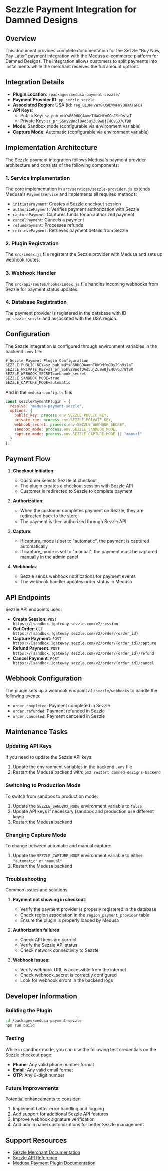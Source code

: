 # Sezzle Payment Integration for Damned Designs

## Overview

This document provides complete documentation for the Sezzle "Buy Now, Pay Later" payment integration with the Medusa e-commerce platform for Damned Designs. The integration allows customers to split payments into installments while the merchant receives the full amount upfront.

## Integration Details

- **Plugin Location**: `/packages/medusa-payment-sezzle/`
- **Payment Provider ID**: `pp_sezzle_sezzle`
- **Associated Region**: USA (id: `reg_01JRHVWY8KXADW4FW7QHXATGFD`)
- **API Keys**:
  - Public Key: `sz_pub_mHYs860HGQAamnTUWOMfmOOsISn9slaT`
  - Private Key: `sz_pr_SSKy28nqlOAd5ujZu9w8jEHCvGJ78fBR`
- **Mode**: Sandbox mode (configurable via environment variable)
- **Capture Mode**: Automatic (configurable via environment variable)

## Implementation Architecture

The Sezzle payment integration follows Medusa's payment provider architecture and consists of the following components:

### 1. Service Implementation

The core implementation in `src/services/sezzle-provider.js` extends Medusa's `PaymentService` and implements all required methods:

- `initiatePayment`: Creates a Sezzle checkout session
- `authorizePayment`: Verifies payment authorization with Sezzle
- `capturePayment`: Captures funds for an authorized payment
- `cancelPayment`: Cancels a payment
- `refundPayment`: Processes refunds
- `retrievePayment`: Retrieves payment details from Sezzle

### 2. Plugin Registration

The `src/index.js` file registers the Sezzle provider with Medusa and sets up webhook routes.

### 3. Webhook Handler

The `src/api/routes/hooks/index.js` file handles incoming webhooks from Sezzle for payment status updates.

### 4. Database Registration

The payment provider is registered in the database with ID `pp_sezzle_sezzle` and associated with the USA region.

## Configuration

The Sezzle integration is configured through environment variables in the backend `.env` file:

```
# Sezzle Payment Plugin Configuration
SEZZLE_PUBLIC_KEY=sz_pub_mHYs860HGQAamnTUWOMfmOOsISn9slaT
SEZZLE_PRIVATE_KEY=sz_pr_SSKy28nqlOAd5ujZu9w8jEHCvGJ78fBR
SEZZLE_WEBHOOK_SECRET=webhook_secret
SEZZLE_SANDBOX_MODE=true
SEZZLE_CAPTURE_MODE=automatic
```

And in the `medusa-config.ts` file:

```javascript
const sezzlePaymentPlugin = {
  resolve: "medusa-payment-sezzle",
  options: {
    public_key: process.env.SEZZLE_PUBLIC_KEY,
    private_key: process.env.SEZZLE_PRIVATE_KEY,
    webhook_secret: process.env.SEZZLE_WEBHOOK_SECRET,
    sandbox_mode: process.env.SEZZLE_SANDBOX_MODE,
    capture_mode: process.env.SEZZLE_CAPTURE_MODE || "manual"
  }
};
```

## Payment Flow

1. **Checkout Initiation**:
   - Customer selects Sezzle at checkout
   - The plugin creates a checkout session with Sezzle API
   - Customer is redirected to Sezzle to complete payment

2. **Authorization**:
   - When the customer completes payment on Sezzle, they are redirected back to the store
   - The payment is then authorized through Sezzle API

3. **Capture**:
   - If capture_mode is set to "automatic", the payment is captured automatically
   - If capture_mode is set to "manual", the payment must be captured manually in the admin panel

4. **Webhooks**:
   - Sezzle sends webhook notifications for payment events
   - The webhook handler updates order status in Medusa

## API Endpoints

Sezzle API endpoints used:

- **Create Session**: `POST https://[sandbox.]gateway.sezzle.com/v2/session`
- **Get Order**: `GET https://[sandbox.]gateway.sezzle.com/v2/order/{order_id}`
- **Capture Payment**: `POST https://[sandbox.]gateway.sezzle.com/v2/order/{order_id}/capture`
- **Refund Payment**: `POST https://[sandbox.]gateway.sezzle.com/v2/order/{order_id}/refund`
- **Cancel Payment**: `POST https://[sandbox.]gateway.sezzle.com/v2/order/{order_id}/cancel`

## Webhook Configuration

The plugin sets up a webhook endpoint at `/sezzle/webhooks` to handle the following events:

- `order.completed`: Payment completed in Sezzle
- `order.refunded`: Payment refunded in Sezzle
- `order.canceled`: Payment canceled in Sezzle

## Maintenance Tasks

### Updating API Keys

If you need to update the Sezzle API keys:

1. Update the environment variables in the backend `.env` file
2. Restart the Medusa backend with: `pm2 restart damned-designs-backend`

### Switching to Production Mode

To switch from sandbox to production mode:

1. Update the `SEZZLE_SANDBOX_MODE` environment variable to `false`
2. Update API keys if necessary (sandbox and production use different keys)
3. Restart the Medusa backend

### Changing Capture Mode

To change between automatic and manual capture:

1. Update the `SEZZLE_CAPTURE_MODE` environment variable to either `"automatic"` or `"manual"`
2. Restart the Medusa backend

### Troubleshooting

Common issues and solutions:

1. **Payment not showing in checkout**:
   - Verify the payment provider is properly registered in the database
   - Check region association in the `region_payment_provider` table
   - Ensure the plugin is properly loaded by Medusa

2. **Authorization failures**:
   - Check API keys are correct
   - Verify the Sezzle API status
   - Check network connectivity to Sezzle

3. **Webhook issues**:
   - Verify webhook URL is accessible from the internet
   - Check webhook_secret is correctly configured
   - Look for webhook errors in the backend logs

## Developer Information

### Building the Plugin

```bash
cd /packages/medusa-payment-sezzle
npm run build
```

### Testing

While in sandbox mode, you can use the following test credentials on the Sezzle checkout page:

- **Phone**: Any valid phone number format
- **Email**: Any valid email format
- **OTP**: Any 6-digit number

### Future Improvements

Potential enhancements to consider:

1. Implement better error handling and logging
2. Add support for additional Sezzle API features
3. Improve webhook signature verification
4. Add admin panel customizations for better Sezzle management

## Support Resources

- [Sezzle Merchant Documentation](https://docs.sezzle.com/)
- [Sezzle API Reference](https://docs.gateway.sezzle.com/api/v2/)
- [Medusa Payment Plugin Documentation](https://docs.medusajs.com/advanced/backend/payment/overview)